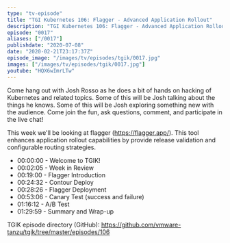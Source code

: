 ```yaml
---
type: "tv-episode"
title: "TGI Kubernetes 106: Flagger - Advanced Application Rollout"
description: "TGI Kubernetes 106: Flagger - Advanced Application Rollout"
episode: "0017"
aliases: ["/0017"]
publishdate: "2020-07-08"
date: "2020-02-21T23:17:37Z"
episode_image: "/images/tv/episodes/tgik/0017.jpg"
images: ["/images/tv/episodes/tgik/0017.jpg"]
youtube: "HQX6wImrLTw"
---
```


Come hang out with Josh Rosso as he does a bit of hands on hacking of Kubernetes and related topics. Some of this will be Josh talking about the things he knows. Some of this will be Josh exploring something new with the audience. Come join the fun, ask questions, comment, and participate in the live chat!

This week we&#39;ll be looking at flagger (https://flagger.app/). This tool enhances application rollout capabilities by provide release validation and configurable routing strategies.

- 00:00:00 - Welcome to TGIK!
- 00:02:05 - Week in Review
- 00:19:00 - Flagger Introduction
- 00:24:32 - Contour Deploy
- 00:28:26 - Flagger Deployment
- 00:53:06 - Canary Test (success and failure)
- 01:16:12 - A/B Test
- 01:29:59 - Summary and Wrap-up


TGIK episode directory (GitHub): https://github.com/vmware-tanzu/tgik/tree/master/episodes/106
